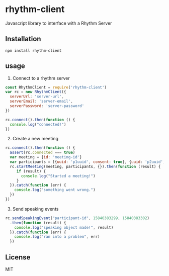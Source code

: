 # rhythm-client
Javascript library to interface with a Rhythm Server

## Installation
`npm install rhythm-client`

## usage
1. Connect to a rhythm server
```javascript
const RhythmClient = require('rhythm-client')
var rc = new RhythmClient({
  serverUrl: 'server-url',
  serverEmail: 'server-email',
  serverPassword: 'server-password'
})

rc.connect().then(function () {
  console.log("connected!")
})
```

2. Create a new meeting

```javascript
rc.connect().then(function () {
  assert(rc.connected === true)
  var meeting = {id: 'meeting-id'}
  var participants = [{uuid: 'p1uuid', consent: true}, {uuid: 'p2uuid', consent: true}]
  rc.startMeeting(meeting, participants, {}).then(function (result) {
     if (result) {
       console.log("Started a meeting!")
     }
  }).catch(function (err) {
    console.log("something went wrong.")
  })
})
```

3. Send speaking events

```javascript
rc.sendSpeakingEvent("participant-id", 15840383299, 15840383302)
  .then(function (result) {
    console.log("speaking object made!", result)
  }).catch(function (err) {
    console.log("ran into a problem", err)
  })
```

## License
MIT
